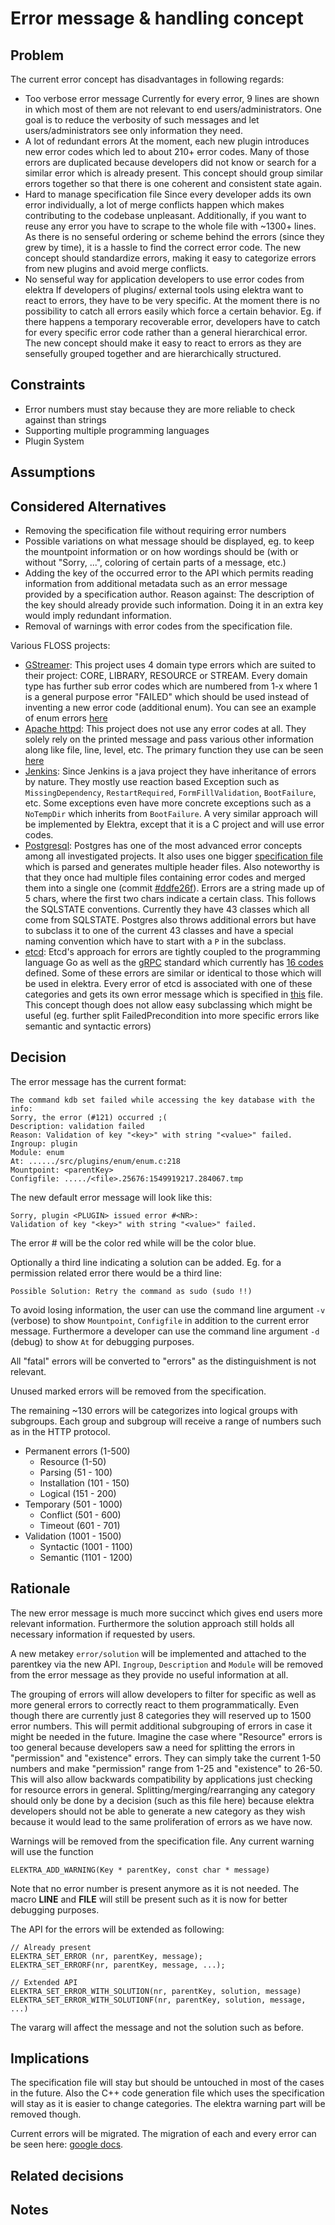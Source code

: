 # Error message & handling concept

## Problem

The current error concept has disadvantages in following regards:

* Too verbose error message
    Currently for every error, 9 lines are shown in which most of them are not relevant to end users/administrators. One goal
    is to reduce the verbosity of such messages and let users/administrators see only information they need.
* A lot of redundant errors
    At the moment, each new plugin introduces new error codes which led to about 210+ error codes. Many of those errors
    are duplicated because developers did not know or search for a similar error which is already present. This concept should
    group similar errors together so that there is one coherent and consistent state again.
* Hard to manage specification file
    Since every developer adds its own error individually, a lot of merge conflicts happen which makes contributing to the codebase
    unpleasant. Additionally, if you want to reuse any error you have to scrape to the whole file with ~1300+ lines. As there is no
    senseful ordering or scheme behind the errors (since they grew by time), it is a hassle to find the correct error code. 
    The new concept should standardize errors, making it easy to categorize errors from new plugins and avoid merge conflicts. 
* No senseful way for application developers to use error codes from elektra
    If developers of plugins/ external tools using elektra want to react to errors, they have to be very specific. At the moment there is
    no possibility to catch all errors easily which force a certain behavior. Eg. if there happens a temporary recoverable error, developers have to
    catch for every specific error code rather than a general hierarchical error. The new concept should make it easy to react to errors as they are
    sensefully grouped together and are hierarchically structured.

## Constraints

* Error numbers must stay because they are more reliable to check against than strings
* Supporting multiple programming languages
* Plugin System

## Assumptions

## Considered Alternatives

* Removing the specification file without requiring error numbers
* Possible variations on what message should be displayed, 
eg. to keep the mountpoint information or on how wordings should be (with or without 
"Sorry, ...", coloring of certain parts of a message, etc.)
* Adding the key of the occurred error to the API which permits reading information from
additional metadata such as an error message provided by a specification author. 
Reason against: The description of the key should already provide such information.
Doing it in an extra key would imply redundant information.
* Removal of warnings with error codes from the specification file.

Various FLOSS projects:
* [GStreamer](https://github.com/GStreamer/gstreamer): 
    This project uses 4 domain type errors which are suited to their project:
    CORE, LIBRARY, RESOURCE or STREAM. Every domain type has further sub error codes which are numbered from 1-x where 1 is a
    general purpose error "FAILED" which should be used instead of inventing a new error code (additional enum). You can see an example
    of enum errors [here](https://github.com/GStreamer/gstreamer/blob/a7db80f9a98287f012108845e121f6f6fb62171b/gst/gsterror.h#L63-L80)
* [Apache httpd](https://github.com/apache/httpd):
    This project does not use any error codes at all. They solely rely on the printed message and pass various other information along like
    file, line, level, etc. The primary function they use can be seen [here](https://github.com/apache/httpd/blob/1acebd4933e5315c669605c3c9222ed8bb0ee9ea/include/http_log.h#L378-L403)
* [Jenkins](https://github.com/jenkinsci/jenkins):
    Since Jenkins is a java project they have inheritance of errors by nature. They mostly use reaction based Exception such as
    `MissingDependency`, `RestartRequired`, `FormFillValidation`, `BootFailure`, etc. Some exceptions even have more concrete
    exceptions such as a `NoTempDir` which inherits from `BootFailure`. A very similar approach will be implemented by Elektra,
    except that it is a C project and will use error codes.
* [Postgresql](https://github.com/postgres/postgres):
    Postgres has one of the most advanced error concepts among all investigated projects. It also uses one bigger [specification file](https://github.com/postgres/postgres/blob/master/src/backend/utils/errcodes.txt) which is parsed and generates multiple header files. Also noteworthy is that they once had multiple files containing error codes and
    merged them into a single one (commit [#ddfe26f](https://github.com/postgres/postgres/commit/ddfe26f6441c24660595c5efe5fd0bd3974cdc5c)). Errors are a string
    made up of 5 chars, where the first two chars indicate a certain class. This follows the SQLSTATE conventions. 
    Currently they have 43 classes which all come from SQLSTATE. Postgres also throws additional errors but have to subclass it to one of the current 43 classes and have a special naming convention which have to start with a `P` in the subclass.
* [etcd](https://github.com/etcd-io/etcd): 
    Etcd's approach for errors are tightly coupled to the programming language Go as well as the [gRPC](https://grpc.io/) standard which currently has 
    [16 codes](https://godoc.org/google.golang.org/grpc/codes) defined. Some of these errors are similar or identical to those which will be used in elektra.
    Every error of etcd is associated with one of these categories and gets its own error message which is specified in [this](https://github.com/etcd-io/etcd/blob/master/etcdserver/api/v3rpc/rpctypes/error.go) file. This concept though does not allow easy subclassing which might be useful (eg. further split FailedPrecondition into more specific errors like semantic and syntactic errors)

## Decision

The error message has the current format:

```
The command kdb set failed while accessing the key database with the info:
Sorry, the error (#121) occurred ;(
Description: validation failed
Reason: Validation of key "<key>" with string "<value>" failed.
Ingroup: plugin
Module: enum
At: ....../src/plugins/enum/enum.c:218
Mountpoint: <parentKey>
Configfile: ...../<file>.25676:1549919217.284067.tmp
```

The new default error message will look like this:
```
Sorry, plugin <PLUGIN> issued error #<NR>:
Validation of key "<key>" with string "<value>" failed.
```
The error #<NR> will be the color red while <PLUGIN> will be the color blue.

Optionally a third line indicating a solution can be added. Eg. for a permission related error there would be a third line:
```
Possible Solution: Retry the command as sudo (sudo !!)
```

To avoid losing information, the user can use the command line argument `-v` (verbose) to show
`Mountpoint`, `Configfile` in addition to the current error message.
Furthermore a developer can use the command line argument `-d` (debug) 
to show `At` for debugging purposes.

All "fatal" errors will be converted to "errors" as the distinguishment is not relevant.

Unused marked errors will be removed from the specification.

The remaining ~130 errors will be categorizes into logical groups with subgroups.
Each group and subgroup will receive a range of numbers such as in the HTTP protocol.

* Permanent errors (1-500)
    * Resource (1-50)
    * Parsing (51 - 100)
    * Installation (101 - 150)
    * Logical (151 - 200)
* Temporary (501 - 1000)
    * Conflict (501 - 600)
    * Timeout (601 - 701)
* Validation (1001 - 1500)
    * Syntactic (1001 - 1100)
    * Semantic (1101 - 1200)

## Rationale

The new error message is much more succinct which gives end users more relevant information.
Furthermore the solution approach still holds all necessary information if requested by users.

A new metakey `error/solution` will be implemented and attached to the parentkey via the new API.
`Ingroup`, `Description` and `Module` will be removed from the error message as they provide no useful
information at all.

The grouping of errors will allow developers to filter for specific as well as more general errors to correctly
react to them programmatically. Even though there are currently just 8 categories they will reserved up to 1500 error numbers.
This will permit additional subgrouping of errors in case it might be needed in the future. Imagine the case where
"Resource" errors is too general because developers saw a need for splitting the errors in "permission" and "existence" errors.
They can simply take the current 1-50 numbers and make "permission" range from 1-25 and "existence" to 26-50. This will also allow
backwards compatibility by applications just checking for resource errors in general.
Splitting/merging/rearranging any category should only be done by a decision (such as this file here) because elektra developers
should not be able to generate a new category as they wish because it would lead to the same proliferation of errors as we have now.

Warnings will be removed from the specification file. Any current warning will use the function
```
ELEKTRA_ADD_WARNING(Key * parentKey, const char * message)
```
Note that no error number is present anymore as it is not needed. The macro 
__LINE__ and __FILE__ will still be present such as it is now for better debugging
purposes.

The API for the errors will be extended as following:
```
// Already present
ELEKTRA_SET_ERROR (nr, parentKey, message);
ELEKTRA_SET_ERRORF(nr, parentKey, message, ...);

// Extended API
ELEKTRA_SET_ERROR_WITH_SOLUTION(nr, parentKey, solution, message)
ELEKTRA_SET_ERROR_WITH_SOLUTIONF(nr, parentKey, solution, message, ...)
```

The vararg will affect the message and not the solution such as before.


## Implications

The specification file will stay but should be untouched in most of the cases in the future. Also the C++ code generation
file which uses the specification will stay as it is easier to change categories. The elektra warning part will be removed though.

Current errors will be migrated. The migration of each and every error can be seen here: [google docs](https://docs.google.com/spreadsheets/d/1-vXNZ7pN9wlMFByIMLbFt_HieyJpop0UyksbgAvmGK4/edit?usp=sharing).

## Related decisions


## Notes



